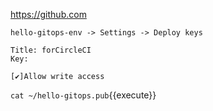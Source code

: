 
https://github.com

```
hello-gitops-env -> Settings -> Deploy keys

Title: forCircleCI
Key:

[✔︎]Allow write access
```

`cat ~/hello-gitops.pub`{{execute}}
